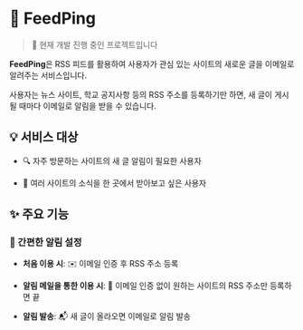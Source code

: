 # 🔔 FeedPing

> 🚧 현재 개발 진행 중인 프로젝트입니다

**FeedPing**은 RSS 피드를 활용하여 사용자가 관심 있는 사이트의 새로운 글을 이메일로 알려주는 서비스입니다.

사용자는 뉴스 사이트, 학교 공지사항 등의 RSS 주소를 등록하기만 하면, 새 글이 게시될 때마다 이메일로 알림을 받을 수 있습니다. 

## 💡 서비스 대상

- 🔍 자주 방문하는 사이트의 새 글 알림이 필요한 사용자
  
- 📨 여러 사이트의 소식을 한 곳에서 받아보고 싶은 사용자

## ✨ 주요 기능

### 📱 간편한 알림 설정

- **처음 이용 시**: ✉️ 이메일 인증 후 RSS 주소 등록

- **알림 메일을 통한 이용 시**: 📮 이메일 인증 없이 원하는 사이트의 RSS 주소만 등록하면 끝

- **알림 발송**: 📬 새 글이 올라오면 이메일로 알림 발송

